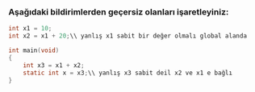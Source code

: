 ### Aşağıdaki bildirimlerden geçersiz olanları işaretleyiniz: 


```C
int x1 = 10;
int x2 = x1 + 20;\\ yanlış x1 sabit bir değer olmalı global alanda

int main(void)
{
	int x3 = x1 + x2;
	static int x = x3;\\ yanlış x3 sabit deil x2 ve x1 e bağlı
}
```
